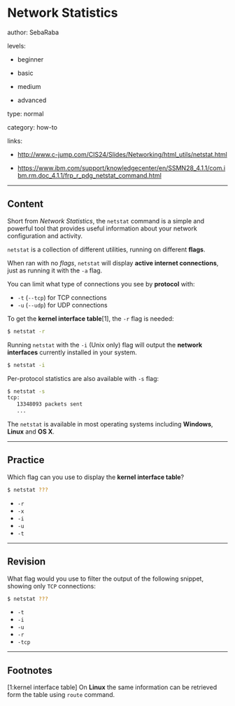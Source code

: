 # Network Statistics
author: SebaRaba

levels:

  - beginner

  - basic

  - medium

  - advanced

type: normal

category: how-to

links:

  - http://www.c-jump.com/CIS24/Slides/Networking/html_utils/netstat.html

  - https://www.ibm.com/support/knowledgecenter/en/SSMN28_4.1.1/com.ibm.rm.doc_4.1.1/frp_r_pdg_netstat_command.html

---
## Content

Short from *Network Statistics*, the `netstat` command is a simple and powerful tool that provides useful information about your network configuration and activity.

`netstat` is a collection of different utilities, running on different **flags**.

When ran with no *flags*, `netstat` will display **active internet connections**, just as running it with the `-a` flag.

You can limit what type of connections you see by **protocol** with:
 - `-t` (`--tcp`) for TCP connections
 - `-u` (`--udp`) for UDP connections

To get the **kernel interface table**[1], the `-r` flag is needed:
```bash
$ netstat -r

```
Running `netstat` with the `-i` (Unix only) flag will output the **network interfaces** currently installed in your system.
```bash
$ netstat -i
```

Per-protocol statistics are also available with `-s` flag:
```bash
$ netstat -s
tcp:
   13348093 packets sent
   ...
```

The `netstat` is available in most operating systems including **Windows**, **Linux** and **OS X**.

---
## Practice

Which flag can you use to display the **kernel interface table**?
```bash
$ netstat ???
```

* `-r`
* `-x`
* `-i`
* `-u`
* `-t`

---
## Revision

What flag would you use to filter the output of the following snippet, showing only `TCP` connections:
```bash
$ netstat ???
```

* `-t`
* `-i`
* `-u`
* `-r`
* `-tcp`

---
## Footnotes

[1:kernel interface table]
On **Linux** the same information can be retrieved form the table using `route` command.
